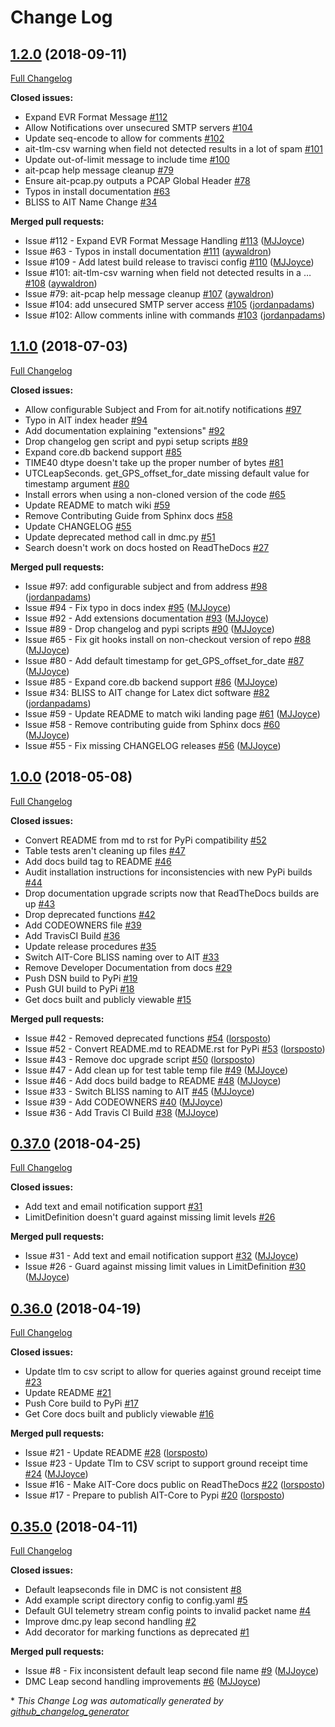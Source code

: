 # Change Log

## [1.2.0](https://github.com/NASA-AMMOS/AIT-Core/tree/1.2.0) (2018-09-11)
[Full Changelog](https://github.com/NASA-AMMOS/AIT-Core/compare/1.1.0...1.2.0)

**Closed issues:**

- Expand EVR Format Message [\#112](https://github.com/NASA-AMMOS/AIT-Core/issues/112)
- Allow Notifications over unsecured SMTP servers [\#104](https://github.com/NASA-AMMOS/AIT-Core/issues/104)
- Update seq-encode to allow for comments [\#102](https://github.com/NASA-AMMOS/AIT-Core/issues/102)
- ait-tlm-csv warning when field not detected results in a lot of spam [\#101](https://github.com/NASA-AMMOS/AIT-Core/issues/101)
- Update out-of-limit message to include time [\#100](https://github.com/NASA-AMMOS/AIT-Core/issues/100)
- ait-pcap help message cleanup [\#79](https://github.com/NASA-AMMOS/AIT-Core/issues/79)
- Ensure ait-pcap.py outputs a PCAP Global Header [\#78](https://github.com/NASA-AMMOS/AIT-Core/issues/78)
- Typos in install documentation [\#63](https://github.com/NASA-AMMOS/AIT-Core/issues/63)
- BLISS to AIT Name Change [\#34](https://github.com/NASA-AMMOS/AIT-Core/issues/34)

**Merged pull requests:**

- Issue \#112 - Expand EVR Format Message Handling [\#113](https://github.com/NASA-AMMOS/AIT-Core/pull/113) ([MJJoyce](https://github.com/MJJoyce))
- Issue \#63 - Typos in install documentation [\#111](https://github.com/NASA-AMMOS/AIT-Core/pull/111) ([aywaldron](https://github.com/aywaldron))
- Issue \#109 - Add latest build release to travisci config [\#110](https://github.com/NASA-AMMOS/AIT-Core/pull/110) ([MJJoyce](https://github.com/MJJoyce))
- Issue \#101: ait-tlm-csv warning when field not detected results in a … [\#108](https://github.com/NASA-AMMOS/AIT-Core/pull/108) ([aywaldron](https://github.com/aywaldron))
- Issue \#79: ait-pcap help message cleanup [\#107](https://github.com/NASA-AMMOS/AIT-Core/pull/107) ([aywaldron](https://github.com/aywaldron))
- Issue \#104: add unsecured SMTP server access [\#105](https://github.com/NASA-AMMOS/AIT-Core/pull/105) ([jordanpadams](https://github.com/jordanpadams))
- Issue \#102: Allow comments inline with commands [\#103](https://github.com/NASA-AMMOS/AIT-Core/pull/103) ([jordanpadams](https://github.com/jordanpadams))

## [1.1.0](https://github.com/NASA-AMMOS/AIT-Core/tree/1.1.0) (2018-07-03)
[Full Changelog](https://github.com/NASA-AMMOS/AIT-Core/compare/1.0.0...1.1.0)

**Closed issues:**

- Allow configurable Subject and From for ait.notify notifications [\#97](https://github.com/NASA-AMMOS/AIT-Core/issues/97)
- Typo in AIT index header [\#94](https://github.com/NASA-AMMOS/AIT-Core/issues/94)
- Add documentation explaining "extensions" [\#92](https://github.com/NASA-AMMOS/AIT-Core/issues/92)
- Drop changelog gen script and pypi setup scripts [\#89](https://github.com/NASA-AMMOS/AIT-Core/issues/89)
- Expand core.db backend support [\#85](https://github.com/NASA-AMMOS/AIT-Core/issues/85)
- TIME40 dtype doesn't take up the proper number of bytes [\#81](https://github.com/NASA-AMMOS/AIT-Core/issues/81)
- UTCLeapSeconds. get\_GPS\_offset\_for\_date missing default value for timestamp argument [\#80](https://github.com/NASA-AMMOS/AIT-Core/issues/80)
- Install errors when using a non-cloned version of the code [\#65](https://github.com/NASA-AMMOS/AIT-Core/issues/65)
- Update README to match wiki [\#59](https://github.com/NASA-AMMOS/AIT-Core/issues/59)
- Remove Contributing Guide from Sphinx docs [\#58](https://github.com/NASA-AMMOS/AIT-Core/issues/58)
- Update CHANGELOG [\#55](https://github.com/NASA-AMMOS/AIT-Core/issues/55)
- Update deprecated method call in dmc.py [\#51](https://github.com/NASA-AMMOS/AIT-Core/issues/51)
- Search doesn't work on docs hosted on ReadTheDocs [\#27](https://github.com/NASA-AMMOS/AIT-Core/issues/27)

**Merged pull requests:**

- Issue \#97: add configurable subject and from address [\#98](https://github.com/NASA-AMMOS/AIT-Core/pull/98) ([jordanpadams](https://github.com/jordanpadams))
- Issue \#94 - Fix typo in docs index [\#95](https://github.com/NASA-AMMOS/AIT-Core/pull/95) ([MJJoyce](https://github.com/MJJoyce))
- Issue \#92 - Add extensions documentation [\#93](https://github.com/NASA-AMMOS/AIT-Core/pull/93) ([MJJoyce](https://github.com/MJJoyce))
- Issue \#89 - Drop changelog and pypi scripts [\#90](https://github.com/NASA-AMMOS/AIT-Core/pull/90) ([MJJoyce](https://github.com/MJJoyce))
- Issue \#65 - Fix git hooks install on non-checkout version of repo [\#88](https://github.com/NASA-AMMOS/AIT-Core/pull/88) ([MJJoyce](https://github.com/MJJoyce))
- Issue \#80 - Add default timestamp for get\_GPS\_offset\_for\_date [\#87](https://github.com/NASA-AMMOS/AIT-Core/pull/87) ([MJJoyce](https://github.com/MJJoyce))
- Issue \#85 - Expand core.db backend support [\#86](https://github.com/NASA-AMMOS/AIT-Core/pull/86) ([MJJoyce](https://github.com/MJJoyce))
- Issue \#34: BLISS to AIT change for Latex dict software [\#82](https://github.com/NASA-AMMOS/AIT-Core/pull/82) ([jordanpadams](https://github.com/jordanpadams))
- Issue \#59 - Update README to match wiki landing page [\#61](https://github.com/NASA-AMMOS/AIT-Core/pull/61) ([MJJoyce](https://github.com/MJJoyce))
- Issue \#58 - Remove contributing guide from Sphinx docs [\#60](https://github.com/NASA-AMMOS/AIT-Core/pull/60) ([MJJoyce](https://github.com/MJJoyce))
- Issue \#55 - Fix missing CHANGELOG releases [\#56](https://github.com/NASA-AMMOS/AIT-Core/pull/56) ([MJJoyce](https://github.com/MJJoyce))

## [1.0.0](https://github.com/NASA-AMMOS/AIT-Core/tree/1.0.0) (2018-05-08)
[Full Changelog](https://github.com/NASA-AMMOS/AIT-Core/compare/0.37.0...1.0.0)

**Closed issues:**

- Convert README from md to rst for PyPi compatibility [\#52](https://github.com/NASA-AMMOS/AIT-Core/issues/52)
- Table tests aren't cleaning up files [\#47](https://github.com/NASA-AMMOS/AIT-Core/issues/47)
- Add docs build tag to README [\#46](https://github.com/NASA-AMMOS/AIT-Core/issues/46)
- Audit installation instructions for inconsistencies with new PyPi builds [\#44](https://github.com/NASA-AMMOS/AIT-Core/issues/44)
- Drop documentation upgrade scripts now that ReadTheDocs builds are up [\#43](https://github.com/NASA-AMMOS/AIT-Core/issues/43)
- Drop deprecated functions [\#42](https://github.com/NASA-AMMOS/AIT-Core/issues/42)
- Add CODEOWNERS file [\#39](https://github.com/NASA-AMMOS/AIT-Core/issues/39)
- Add TravisCI Build [\#36](https://github.com/NASA-AMMOS/AIT-Core/issues/36)
- Update release procedures [\#35](https://github.com/NASA-AMMOS/AIT-Core/issues/35)
- Switch AIT-Core BLISS naming over to AIT [\#33](https://github.com/NASA-AMMOS/AIT-Core/issues/33)
- Remove Developer Documentation from docs [\#29](https://github.com/NASA-AMMOS/AIT-Core/issues/29)
- Push DSN build to PyPi [\#19](https://github.com/NASA-AMMOS/AIT-Core/issues/19)
- Push GUI build to PyPi [\#18](https://github.com/NASA-AMMOS/AIT-Core/issues/18)
- Get docs built and publicly viewable [\#15](https://github.com/NASA-AMMOS/AIT-Core/issues/15)

**Merged pull requests:**

- Issue \#42 - Removed deprecated functions [\#54](https://github.com/NASA-AMMOS/AIT-Core/pull/54) ([lorsposto](https://github.com/lorsposto))
- Issue \#52 - Convert README.md to README.rst for PyPi [\#53](https://github.com/NASA-AMMOS/AIT-Core/pull/53) ([lorsposto](https://github.com/lorsposto))
- Issue \#43 - Remove doc upgrade script [\#50](https://github.com/NASA-AMMOS/AIT-Core/pull/50) ([lorsposto](https://github.com/lorsposto))
- Issue \#47 - Add clean up for test table temp file [\#49](https://github.com/NASA-AMMOS/AIT-Core/pull/49) ([MJJoyce](https://github.com/MJJoyce))
- Issue \#46 - Add docs build badge to README [\#48](https://github.com/NASA-AMMOS/AIT-Core/pull/48) ([MJJoyce](https://github.com/MJJoyce))
- Issue \#33 - Switch BLISS naming to AIT [\#45](https://github.com/NASA-AMMOS/AIT-Core/pull/45) ([MJJoyce](https://github.com/MJJoyce))
- Issue \#39 - Add CODEOWNERS [\#40](https://github.com/NASA-AMMOS/AIT-Core/pull/40) ([MJJoyce](https://github.com/MJJoyce))
- Issue \#36 - Add Travis CI Build [\#38](https://github.com/NASA-AMMOS/AIT-Core/pull/38) ([MJJoyce](https://github.com/MJJoyce))

## [0.37.0](https://github.com/NASA-AMMOS/AIT-Core/tree/0.37.0) (2018-04-25)
[Full Changelog](https://github.com/NASA-AMMOS/AIT-Core/compare/0.36.0...0.37.0)

**Closed issues:**

- Add text and email notification support [\#31](https://github.com/NASA-AMMOS/AIT-Core/issues/31)
- LimitDefinition doesn't guard against missing limit levels [\#26](https://github.com/NASA-AMMOS/AIT-Core/issues/26)

**Merged pull requests:**

- Issue \#31 - Add text and email notification support [\#32](https://github.com/NASA-AMMOS/AIT-Core/pull/32) ([MJJoyce](https://github.com/MJJoyce))
- Issue \#26 - Guard against missing limit values in LimitDefinition [\#30](https://github.com/NASA-AMMOS/AIT-Core/pull/30) ([MJJoyce](https://github.com/MJJoyce))

## [0.36.0](https://github.com/NASA-AMMOS/AIT-Core/tree/0.36.0) (2018-04-19)
[Full Changelog](https://github.com/NASA-AMMOS/AIT-Core/compare/0.35.0...0.36.0)

**Closed issues:**

- Update tlm to csv script to allow for queries against ground receipt time [\#23](https://github.com/NASA-AMMOS/AIT-Core/issues/23)
- Update README [\#21](https://github.com/NASA-AMMOS/AIT-Core/issues/21)
- Push Core build to PyPi [\#17](https://github.com/NASA-AMMOS/AIT-Core/issues/17)
- Get Core docs built and publicly viewable [\#16](https://github.com/NASA-AMMOS/AIT-Core/issues/16)

**Merged pull requests:**

- Issue \#21 - Update README [\#28](https://github.com/NASA-AMMOS/AIT-Core/pull/28) ([lorsposto](https://github.com/lorsposto))
- Issue \#23 - Update Tlm to CSV script to support ground receipt time [\#24](https://github.com/NASA-AMMOS/AIT-Core/pull/24) ([MJJoyce](https://github.com/MJJoyce))
- Issue \#16 - Make AIT-Core docs public on ReadTheDocs [\#22](https://github.com/NASA-AMMOS/AIT-Core/pull/22) ([lorsposto](https://github.com/lorsposto))
- Issue \#17 - Prepare to publish AIT-Core to Pypi [\#20](https://github.com/NASA-AMMOS/AIT-Core/pull/20) ([lorsposto](https://github.com/lorsposto))

## [0.35.0](https://github.com/NASA-AMMOS/AIT-Core/tree/0.35.0) (2018-04-11)
[Full Changelog](https://github.com/NASA-AMMOS/AIT-Core/compare/0.34.0...0.35.0)

**Closed issues:**

- Default leapseconds file in DMC is not consistent [\#8](https://github.com/NASA-AMMOS/AIT-Core/issues/8)
- Add example script directory config to config.yaml [\#5](https://github.com/NASA-AMMOS/AIT-Core/issues/5)
- Default GUI telemetry stream config points to invalid packet name [\#4](https://github.com/NASA-AMMOS/AIT-Core/issues/4)
- Improve dmc.py leap second handling [\#2](https://github.com/NASA-AMMOS/AIT-Core/issues/2)
- Add decorator for marking functions as deprecated [\#1](https://github.com/NASA-AMMOS/AIT-Core/issues/1)

**Merged pull requests:**

- Issue \#8 - Fix inconsistent default leap second file name [\#9](https://github.com/NASA-AMMOS/AIT-Core/pull/9) ([MJJoyce](https://github.com/MJJoyce))
- DMC Leap second handling improvements [\#6](https://github.com/NASA-AMMOS/AIT-Core/pull/6) ([MJJoyce](https://github.com/MJJoyce))



\* *This Change Log was automatically generated by [github_changelog_generator](https://github.com/skywinder/Github-Changelog-Generator)*